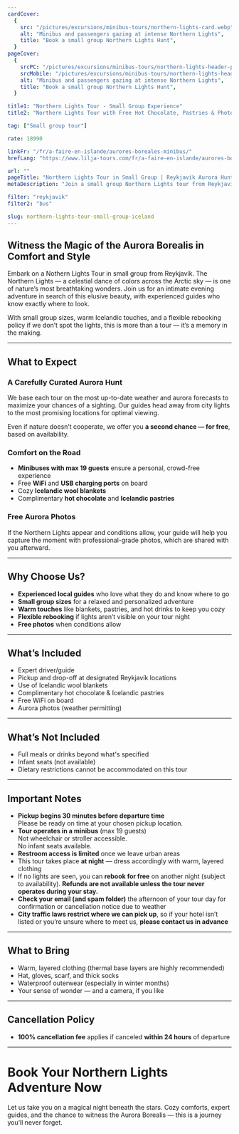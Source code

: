 ```yaml
---
cardCover:
  {
    src: "/pictures/excursions/minibus-tours/northern-lights-card.webp",
    alt: "Minibus and passengers gazing at intense Northern Lights",
    title: "Book a small group Northern Lights Hunt",
  }
pageCover:
  {
    srcPC: "/pictures/excursions/minibus-tours/northern-lights-header-pc.webp",
    srcMobile: "/pictures/excursions/minibus-tours/northern-lights-header-mobile.webp",
    alt: "Minibus and passengers gazing at intense Northern Lights",
    title: "Book a small group Northern Lights Hunt",
  }

title1: "Northern Lights Tour - Small Group Experience"
title2: "Northern Lights Tour with Free Hot Chocolate, Pastries & Photos"

tag: ["Small group tour"]

rate: 18990

linkFr: "/fr/a-faire-en-islande/aurores-boreales-minibus/"
hrefLang: "https://www.lilja-tours.com/fr/a-faire-en-islande/aurores-boreales-minibus/"

url: ""
pageTitle: "Northern Lights Tour in Small Group | Reykjavík Aurora Hunt"
metaDescription: "Join a small group Northern Lights tour from Reykjavík. Enjoy hot chocolate, pastries, and expert guidance while chasing the Aurora Borealis. Free rebooking if no lights are seen!"

filter: "reykjavik"
filter2: "bus"

slug: northern-lights-tour-small-group-iceland
---
```


## **Witness the Magic of the Aurora Borealis in Comfort and Style**

Embark on a Nothern Lights Tour in small group from Reykjavík. The Northern Lights — a celestial dance of colors across the Arctic sky — is one of nature’s most breathtaking wonders. Join us for an intimate evening adventure in search of this elusive beauty, with experienced guides who know exactly where to look.

With small group sizes, warm Icelandic touches, and a flexible rebooking policy if we don’t spot the lights, this is more than a tour — it’s a memory in the making.

---

## **What to Expect**

### **A Carefully Curated Aurora Hunt**

We base each tour on the most up-to-date weather and aurora forecasts to maximize your chances of a sighting. Our guides head away from city lights to the most promising locations for optimal viewing.

Even if nature doesn’t cooperate, we offer you **a second chance — for free**, based on availability.

### **Comfort on the Road**

- **Minibuses with max 19 guests** ensure a personal, crowd-free experience
- Free **WiFi** and **USB charging ports** on board
- Cozy **Icelandic wool blankets**
- Complimentary **hot chocolate** and **Icelandic pastries**

### **Free Aurora Photos**

If the Northern Lights appear and conditions allow, your guide will help you capture the moment with professional-grade photos, which are shared with you afterward.

---

## **Why Choose Us?**

- **Experienced local guides** who love what they do and know where to go
- **Small group sizes** for a relaxed and personalized adventure
- **Warm touches** like blankets, pastries, and hot drinks to keep you cozy
- **Flexible rebooking** if lights aren’t visible on your tour night
- **Free photos** when conditions allow

---

## **What’s Included**

- Expert driver/guide
- Pickup and drop-off at designated Reykjavík locations
- Use of Icelandic wool blankets
- Complimentary hot chocolate & Icelandic pastries
- Free WiFi on board
- Aurora photos (weather permitting)

---

## **What’s Not Included**

- Full meals or drinks beyond what's specified
- Infant seats (not available)
- Dietary restrictions cannot be accommodated on this tour

---

## **Important Notes**

- **Pickup begins 30 minutes before departure time**  
  Please be ready on time at your chosen pickup location.
- **Tour operates in a minibus** (max 19 guests)  
  Not wheelchair or stroller accessible.  
  No infant seats available.
- **Restroom access is limited** once we leave urban areas
- This tour takes place **at night** — dress accordingly with warm, layered clothing
- If no lights are seen, you can **rebook for free** on another night (subject to availability). **Refunds are not available unless the tour never operates during your stay.**
- **Check your email (and spam folder)** the afternoon of your tour day for confirmation or cancellation notice due to weather
- **City traffic laws restrict where we can pick up**, so if your hotel isn’t listed or you’re unsure where to meet us, **please contact us in advance**

---

## **What to Bring**

- Warm, layered clothing (thermal base layers are highly recommended)
- Hat, gloves, scarf, and thick socks
- Waterproof outerwear (especially in winter months)
- Your sense of wonder — and a camera, if you like

---

## **Cancellation Policy**

- **100% cancellation fee** applies if canceled **within 24 hours** of departure

---

# **Book Your Northern Lights Adventure Now**

Let us take you on a magical night beneath the stars. Cozy comforts, expert guides, and the chance to witness the Aurora Borealis — this is a journey you’ll never forget.

<script type="text/javascript" src="https://widgets.bokun.io/assets/javascripts/apps/build/BokunWidgetsLoader.js?bookingChannelUUID=97236c68-b945-4a96-8587-660bdc4c45fd" async></script>

<div class="bokunWidget" data-src="https://widgets.bokun.io/online-sales/97236c68-b945-4a96-8587-660bdc4c45fd/experience-calendar/744987"></div>
